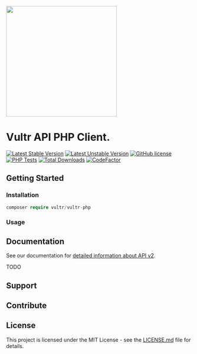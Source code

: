 <img src="https://www.vultr.com/dist/img/brand/logo-dark.svg" width="300">

# Vultr API PHP Client.

[![Latest Stable Version](http://poser.pugx.org/vultr/vultr-php/v)](https://packagist.org/packages/vultr/vultr-php)
[![Latest Unstable Version](http://poser.pugx.org/vultr/vultr-php/v/unstable)](https://packagist.org/packages/vultr/vultr-php)
[![GitHub license](https://img.shields.io/badge/license-MIT-blue.svg?style=flat-square)](https://raw.githubusercontent.com/Porthorian/vultr-php/main/LICENSE)
[![PHP Tests](https://github.com/Porthorian/vultr-php/actions/workflows/php.yml/badge.svg?branch=main)](https://github.com/Porthorian/vultr-php/actions/workflows/php.yml)
[![Total Downloads](http://poser.pugx.org/vultr/vultr-php/downloads)](https://packagist.org/packages/vultr/vultr-php)
[![CodeFactor](https://www.codefactor.io/repository/github/porthorian/vultr-php/badge)](https://www.codefactor.io/repository/github/porthorian/vultr-php)

## Getting Started

### Installation
```php
composer require vultr/vultr-php
```

### Usage

## Documentation

See our documentation for [detailed information about API v2](https://www.vultr.com/api).

TODO

## Support

## Contribute

## License

This project is licensed under the MIT License - see the [LICENSE.md](LICENSE) file for details.

